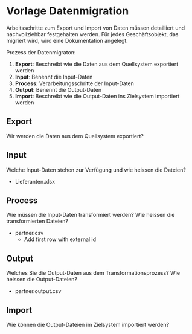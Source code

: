 # Vorlage Datenmigration

Arbeitsschritte zum Export und Import von Daten müssen detailliert und nachvollziehbar festgehalten werden. Für jedes Geschäftsobjekt, das migriert wird, wird eine Dokumentation angelegt.

Prozess der Datenmigraton:
1. **Export**: Beschreibt wie die Daten aus dem Quellsystem exportiert werden
2. **Input**: Benennt die Input-Daten
3. **Process**: Verarbeitungsschritte der Input-Daten
4. **Output**: Benennt die Output-Daten
5. **Import**: Beschreibt wie die Output-Daten ins Zielsystem importiert werden

## Export

Wir werden die Daten aus dem Quellsystem exportiert?

## Input

Welche Input-Daten stehen zur Verfügung und wie heissen die Dateien?

* Lieferanten.xlsx

## Process

Wie müssen die Input-Daten transformiert werden? Wie heissen die transformierten Dateien?

* partner.csv
	* Add first row with external id

## Output

Welches Sie die Output-Daten aus dem Transformationsprozess? Wie heissen die Output-Dateien?

* partner.output.csv

## Import

Wie können die Output-Dateien im Zielsystem importiert werden?